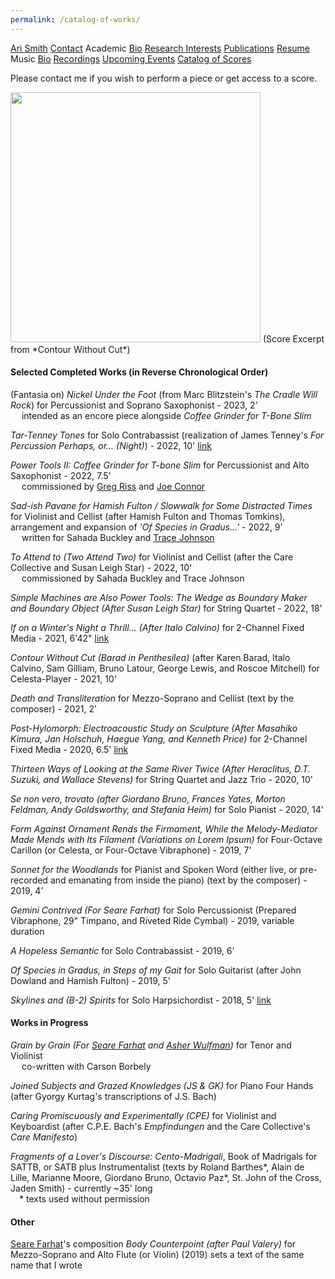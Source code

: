 ```yaml
---
permalink: /catalog-of-works/
---
```


<div class="sidenav">
  <a href="../">Ari Smith</a>
  <a href="../contact">Contact</a>
  <atitle>Academic</atitle>
  <a href="../academic-bio"><asub>Bio</asub></a>
  <a href="../research-interests"><asub>Research Interests</asub></a>
  <a href="../publications"><asub>Publications</asub></a>
  <a href="../Ari Smith Resume as of 2022-02-11.pdf" download><asub>Resume</asub></a>
  <atitle>Music</atitle>
  <a href="../music-bio"><asub>Bio</asub></a>
  <a href="../recordings"><asub>Recordings</asub></a>
  <a href="../upcoming"><asub>Upcoming Events</asub></a>
  <a href="../catalog-of-works"><asub>Catalog of Scores</asub></a>
</div>

Please contact me if you wish to perform a piece or get access to a score.

<img src="../Score Excerpt for Website.png" width="400px" height="auto" style="padding-bottom: 0px; margin-bottom: 0px;">  
(Score Excerpt from *Contour Without Cut*)

#### Selected Completed Works (in Reverse Chronological Order)

(Fantasia on) *Nickel Under the Foot* (from Marc Blitzstein's *The Cradle Will Rock*) for Percussionist and Soprano Saxophonist - 2023, 2' <br />
&emsp; intended as an encore piece alongside *Coffee Grinder for T-Bone Slim*

*Tar-Tenney Tones* for Solo Contrabassist (realization of James Tenney's *For Percussion Perhaps, or... (Night)*) - 2022, 10' [link](https://soundcloud.com/ari-smith-658926111/tar-tenney-tones-for-solo-contrabassist)

*Power Tools II: Coffee Grinder for T-bone Slim* for Percussionist and Alto Saxophonist - 2022, 7.5' <br />
&emsp; commissioned by [Greg Riss](https://www.lawrence.edu/people/gregory-riss-lecturer-of-music) and [Joe Connor](http://www.josephconnormusic.com/)

*Sad-ish Pavane for Hamish Fulton / Slowwalk for Some Distracted Times* for Violinist and Cellist (after Hamish Fulton and Thomas Tomkins), arrangement and expansion of *'Of Species in Gradus...'* - 2022, 9' <br />
&emsp; written for Sahada Buckley and [Trace Johnson](http://traceljohnson.com/bio/)

*To Attend to (Two Attend Two)* for Violinist and Cellist (after the Care Collective and Susan Leigh Star) - 2022, 10' <br />
&emsp; commissioned by Sahada Buckley and Trace Johnson

*Simple Machines are Also Power Tools: The Wedge as Boundary Maker and Boundary Object (After Susan Leigh Star)* for String Quartet - 2022, 18'

*If on a Winter's Night a Thrill... (After Italo Calvino)* for 2-Channel Fixed Media - 2021, 6'42" [link](https://soundcloud.com/ari-smith-658926111/sets/if-on-a-summers-night-a-thrill)

*Contour Without Cut (Barad in Penthesilea)* (after Karen Barad, Italo Calvino, Sam Gilliam, Bruno Latour, George Lewis, and Roscoe Mitchell) for Celesta-Player - 2021, 10'

*Death and Transliteration* for Mezzo-Soprano and Cellist (text by the composer) - 2021, 2'

*Post-Hylomorph: Electroacoustic Study on Sculpture (After Masahiko Kimura, Jan Holschuh, Haegue Yang, and Kenneth Price)* for 2-Channel Fixed Media - 2020, 6.5' [link](https://soundcloud.com/ari-smith-658926111/post-hylomorph-electroacoustic-study-on-sculpture-2019)

*Thirteen Ways of Looking at the Same River Twice (After Heraclitus, D.T. Suzuki, and Wallace Stevens)* for String Quartet and Jazz Trio - 2020, 10'

*Se non vero, trovato (after Giordano Bruno, Frances Yates, Morton Feldman, Andy Goldsworthy, and Stefania Heim)* for Solo Pianist - 2020, 14'

*Form Against Ornament Rends the Firmament, While the Melody-Mediator Made Mends with Its Filament (Variations on Lorem Ipsum)* for Four-Octave Carillon (or Celesta, or Four-Octave Vibraphone) - 2019, 7'

*Sonnet for the Woodlands* for Pianist and Spoken Word (either live, or pre-recorded and emanating from inside the piano) (text by the composer) - 2019, 4’

*Gemini Contrived (For Seare Farhat)* for Solo Percussionist (Prepared Vibraphone, 29" Timpano, and Riveted Ride Cymbal) - 2019, variable duration

*A Hopeless Semantic* for Solo Contrabassist - 2019, 6'

*Of Species in Gradus, in Steps of my Gait* for Solo Guitarist (after John Dowland and Hamish Fulton) - 2019, 5'

*Skylines and (B-2) Spirits* for Solo Harpsichordist - 2018, 5' [link](https://soundcloud.com/ari-smith-658926111/skylines-and-b-2-spirits-for-harpsichord)

#### Works in Progress

*Grain by Grain (For [Seare Farhat](https://searefarhat.com/) and [Asher Wulfman](http://www.asherwulfman.com/))* for Tenor and Violinist <br />
&emsp; co-written with Carson Borbely

*Joined Subjects and Grazed Knowledges (JS & GK)* for Piano Four Hands (after Gyorgy Kurtag's transcriptions of J.S. Bach)

*Caring Promiscuously and Experimentally (CPE)* for Violinist and Keyboardist (after C.P.E. Bach's *Empfindungen* and the Care Collective's *Care Manifesto*)

*Fragments of a Lover's Discourse: Cento-Madrigali*, Book of Madrigals for SATTB, or SATB plus Instrumentalist (texts by Roland Barthes\*, Alain de Lille, Marianne Moore, Giordano Bruno, Octavio Paz\*, St. John of the Cross, Jaden Smith) - currently ~35' long <br />
&emsp;\* texts used without permission

#### Other

[Seare Farhat](https://searefarhat.com/)'s composition *Body Counterpoint (after Paul Valery)* for Mezzo-Soprano and Alto Flute (or Violin) (2019) sets a text of the same name that I wrote
